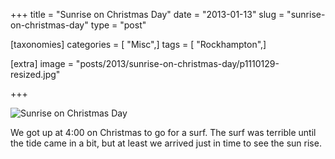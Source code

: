+++
title = "Sunrise on Christmas Day"
date = "2013-01-13"
slug = "sunrise-on-christmas-day"
type = "post"

[taxonomies]
categories = [ "Misc",]
tags = [ "Rockhampton",]

[extra]
image = "posts/2013/sunrise-on-christmas-day/p1110129-resized.jpg"

+++

![Sunrise on Christmas Day](p1110129-resized.jpg)

We got up at 4:00 on Christmas to go for a surf. The surf was terrible until the tide came in a bit, but at least we arrived just in time to see the sun rise.